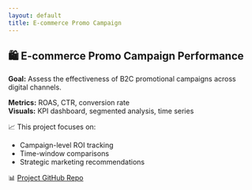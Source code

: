 ```yaml
---
layout: default
title: E-commerce Promo Campaign
---
```


## 🛍️ E-commerce Promo Campaign Performance

**Goal:** Assess the effectiveness of B2C promotional campaigns across digital channels.

**Metrics:** ROAS, CTR, conversion rate  
**Visuals:** KPI dashboard, segmented analysis, time series

📈 This project focuses on:
- Campaign-level ROI tracking
- Time-window comparisons
- Strategic marketing recommendations

📊 [Project GitHub Repo](https://github.com/alecia-code/ecommerce-promo-dashboard)
